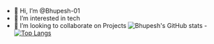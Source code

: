 - 👋 Hi, I’m @Bhupesh-01
- 👀 I’m interested in tech
- 💞️ I’m looking to collaborate on Projects
![Bhupesh's GitHub stats](https://github-readme-stats.vercel.app/api?username=Bhupesh-01&show_icons=true&theme=radical)
-[![Top Langs](https://github-readme-stats.vercel.app/api/top-langs/?username=Bhupesh-01&layout=pie)](https://github.com/Bhupesh-01/github-readme-stats)
